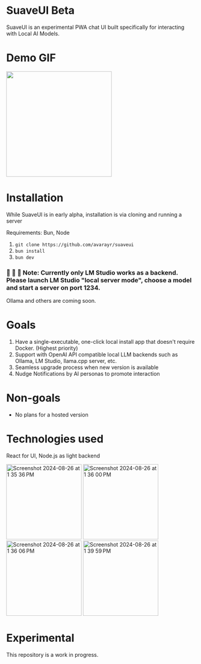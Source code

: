 # SuaveUI Beta

SuaveUI is an experimental PWA chat UI built specifically for interacting with Local AI Models.

# Demo GIF

<img width="280" src="https://github.com/user-attachments/assets/3447806f-c05a-4d38-a5dd-94f1fda7d6a6" />


# Installation

While SuaveUI is in early alpha, installation is via cloning and running a server

Requirements: Bun, Node

1. `git clone https://github.com/avarayr/suaveui`
2. `bun install`
3. `bun dev`

### 🛑 🛑 🛑 Note: Currently only LM Studio works as a backend. Please launch LM Studio "local server mode", choose a model and start a server on port 1234.
Ollama and others are coming soon.

# Goals

1. Have a single-executable, one-click local install app that doesn't require Docker. (Highest priority)
2. Support with OpenAI API compatible local LLM backends such as Ollama, LM Studio, llama.cpp server, etc.
3. Seamless upgrade process when new version is available
4. Nudge Notifications by AI personas to promote interaction

# Non-goals

* No plans for a hosted version



# Technologies used

React for UI, Node.js as light backend

<img width="200" alt="Screenshot 2024-08-26 at 1 35 36 PM" src="https://github.com/user-attachments/assets/2d534357-439e-4932-8829-a831d3599f4d">
<img width="200" alt="Screenshot 2024-08-26 at 1 36 00 PM" src="https://github.com/user-attachments/assets/98f67aff-6558-4d9b-af2f-83ebe03bd66b">
<img width="200" alt="Screenshot 2024-08-26 at 1 36 06 PM" src="https://github.com/user-attachments/assets/43d1ca46-b6c1-44ca-a14a-24b71d02da97">
<img width="200" alt="Screenshot 2024-08-26 at 1 39 59 PM" src="https://github.com/user-attachments/assets/b82f69aa-eac9-4eb0-8c84-55c15f367c00">

# Experimental

This repository is a work in progress.

